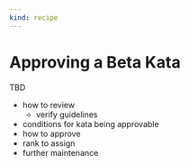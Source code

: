 ```yaml
---
kind: recipe
---
```


# Approving a Beta Kata

TBD

- how to review
  - verify guidelines
- conditions for kata being approvable
- how to approve
- rank to assign
- further maintenance

